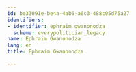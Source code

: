 ```yaml
---
id: be33091e-be4a-4ab6-a6c3-488c05d75a27
identifiers:
- identifier: ephraim_gwanonodza
  scheme: everypolitician_legacy
name: Ephraim Gwanonodza
lang: en
title: Ephraim Gwanonodza

---
```

